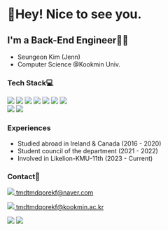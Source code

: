 # 👋Hey! Nice to see you.

## I'm a Back-End Engineer👩‍💻
- Seungeon Kim (Jenn)
- Computer Science @Kookmin Univ.

### Tech Stack💻
<img src="https://img.shields.io/badge/Python-3776AB?style=for-the-badge&logo=python&logoColor=white"/> <img src="https://img.shields.io/badge/java-007396?style=for-the-badge&logo=java&logoColor=white"> <img src="https://img.shields.io/badge/django-092E20?style=for-the-badge&logo=django&logoColor=white"> <img src="https://img.shields.io/badge/node.js-339933?style=for-the-badge&logo=Node.js&logoColor=white"> <img src="https://img.shields.io/badge/express-000000?style=for-the-badge&logo=express&logoColor=white"> <img src="https://img.shields.io/badge/mysql-4479A1?style=for-the-badge&logo=mysql&logoColor=white"> <img src="https://img.shields.io/badge/mongoDB-47A248?style=for-the-badge&logo=MongoDB&logoColor=white"><br>
<img src="https://img.shields.io/badge/amazonaws-232F3E?style=for-the-badge&logo=amazonaws&logoColor=white"> <img src="https://img.shields.io/badge/git-F05032?style=for-the-badge&logo=git&logoColor=white">

### Experiences
- Studied abroad in Ireland & Canada (2016 - 2020)
- Student council of the department (2021 - 2022)
- Involved in Likelion-KMU-11th (2023 - Current)

### Contact📧

<a href="tmdtmdqorekf@naver.com" target="_blank"><img src="https://img.shields.io/badge/Email-339933?style=flat-square&logo=Naver&logoColor=white"/> tmdtmdqorekf@naver.com</a>

<a href="tmdtmdqorekf@kookmin.ac.kr" target="_blank"><img src="https://img.shields.io/badge/Gmail-E34F26?style=flat-square&logo=Gmail&logoColor=white"/> tmdtmdqorekf@kookmin.ac.kr</a>

<a href="https://github.com/tmdtmdqorekf" target="_blank"><img src="https://img.shields.io/badge/Github-232F3E?style=flat-square&logo=Github&logoColor=white"/></a>
<a href="https://tmdtmdqorekf.tistory.com/" target="_blank"><img src="https://img.shields.io/badge/Tistory-000000?style=flat-square&logo=Tistory&logoColor=white"/></a>
